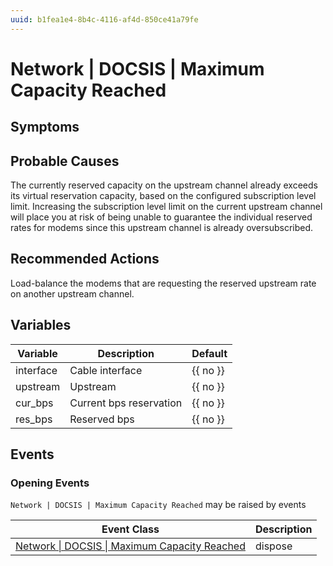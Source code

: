 ```yaml
---
uuid: b1fea1e4-8b4c-4116-af4d-850ce41a79fe
---
```

# Network | DOCSIS | Maximum Capacity Reached

## Symptoms

## Probable Causes

The currently reserved capacity on the upstream channel already exceeds its virtual reservation capacity, based on the configured subscription level limit. Increasing the subscription level limit on the current upstream channel will place you at risk of being unable to guarantee the individual reserved rates for modems since this upstream channel is already oversubscribed.

## Recommended Actions

Load-balance the modems that are requesting the reserved upstream rate on another upstream channel.

## Variables

| Variable  | Description             | Default  |
| --------- | ----------------------- | -------- |
| interface | Cable interface         | {{ no }} |
| upstream  | Upstream                | {{ no }} |
| cur_bps   | Current bps reservation | {{ no }} |
| res_bps   | Reserved bps            | {{ no }} |

## Events

### Opening Events
`Network | DOCSIS | Maximum Capacity Reached` may be raised by events

| Event Class                                                                                                               | Description |
| ------------------------------------------------------------------------------------------------------------------------- | ----------- |
| [Network \| DOCSIS \| Maximum Capacity Reached](ref://event-classes-reference/network/docsis/maximum-capacity-reached.md) | dispose     |
